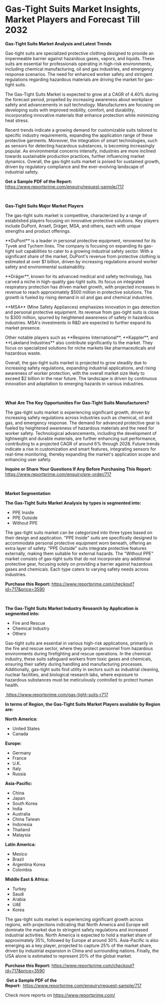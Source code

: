 <p><h1>Gas-Tight Suits Market Insights, Market Players and Forecast Till 2032</h1></p><p><strong>Gas-Tight Suits Market Analysis and Latest Trends</strong></p>
<p><p>Gas-tight suits are specialized protective clothing designed to provide an impermeable barrier against hazardous gases, vapors, and liquids. These suits are essential for professionals operating in high-risk environments, including chemical manufacturing, oil and gas industries, and emergency response scenarios. The need for enhanced worker safety and stringent regulations regarding hazardous materials are driving the market for gas-tight suits.</p><p>The Gas-Tight Suits Market is expected to grow at a CAGR of 4.40% during the forecast period, propelled by increasing awareness about workplace safety and advancements in suit technology. Manufacturers are focusing on developing suits with improved mobility, comfort, and durability, incorporating innovative materials that enhance protection while minimizing heat stress. </p><p>Recent trends indicate a growing demand for customizable suits tailored to specific industry requirements, expanding the application range of these protective garments. Moreover, the integration of smart technologies, such as sensors for detecting hazardous substances, is becoming increasingly popular. As environmental concerns intensify, industries are more inclined towards sustainable production practices, further influencing market dynamics. Overall, the gas-tight suits market is poised for sustained growth, driven by regulatory compliance and the ever-evolving landscape of industrial safety.</p></p>
<p><strong>Get a Sample PDF of the Report:&nbsp;</strong> <a href="https://www.reportprime.com/enquiry/request-sample/717?utm_campaign=3019&utm_medium=2&utm_source=Github&utm_content=ia&utm_term=18032025&utm_id=gas-tight-suits">https://www.reportprime.com/enquiry/request-sample/717</a></p>
<p>&nbsp;</p>
<p><strong>Gas-Tight Suits Major Market Players</strong></p>
<p><p>The gas-tight suits market is competitive, characterized by a range of established players focusing on innovative protective solutions. Key players include DuPont, Ansell, Dräger, MSA, and others, each with unique strengths and product offerings.</p><p>**DuPont** is a leader in personal protective equipment, renowned for its Tyvek and Tychem lines. The company is focusing on expanding its gas-tight suit capabilities to cater to a growing industrial safety sector. With a significant share of the market, DuPont's revenue from protective clothing is estimated at over $1 billion, driven by increasing regulations around worker safety and environmental sustainability.</p><p>**Dräger**, known for its advanced medical and safety technology, has carved a niche in high-quality gas-tight suits. Its focus on integrated respiratory protection has driven market growth, with projected increases in revenue to reach approximately $500 million in protective solutions. The growth is fueled by rising demand in oil and gas and chemical industries.</p><p>**MSA** (Mine Safety Appliances) emphasizes innovation in gas detection and personal protective equipment. Its revenue from gas-tight suits is close to $300 million, spurred by heightened awareness of safety in hazardous industries. MSA's investments in R&D are expected to further expand its market presence.</p><p>Other notable players such as **Respirex International**, **Kappler**, and **Lakeland Industries** also contribute significantly to the market. They focus on specialized solutions for niche markets like pharmaceuticals and hazardous waste.</p><p>Overall, the gas-tight suits market is projected to grow steadily due to increasing safety regulations, expanding industrial applications, and rising awareness of worker protection, with the overall market size likely to exceed $2 billion in the near future. The landscape is driven by continuous innovation and adaptation to emerging hazards in various industries.</p></p>
<p>&nbsp;</p>
<p><strong>What Are The Key Opportunities For Gas-Tight Suits Manufacturers?</strong></p>
<p><p>The gas-tight suits market is experiencing significant growth, driven by increasing safety regulations across industries such as chemical, oil and gas, and emergency response. The demand for advanced protective gear is fueled by heightened awareness of hazardous materials and the need for worker safety. Technological advancements, including the development of lightweight and durable materials, are further enhancing suit performance, contributing to a projected CAGR of around 6% through 2028. Future trends indicate a rise in customization and smart features, integrating sensors for real-time monitoring, thereby expanding the market's application scope and enhancing user safety.</p></p>
<p><strong>Inquire or Share Your Questions If Any Before Purchasing This Report:</strong> <a href="https://www.reportprime.com/enquiry/pre-order/717?utm_campaign=3019&utm_medium=2&utm_source=Github&utm_content=ia&utm_term=18032025&utm_id=gas-tight-suits">https://www.reportprime.com/enquiry/pre-order/717</a></p>
<p>&nbsp;</p>
<p><strong>Market Segmentation</strong></p>
<p><strong>The Gas-Tight Suits Market Analysis by types is segmented into:</strong></p>
<p><ul><li>PPE Inside</li><li>PPE Outside</li><li>Without PPE</li></ul></p>
<p><p>The gas-tight suits market can be categorized into three types based on their design and application. "PPE Inside" suits are specifically designed to accommodate personal protective equipment worn beneath, offering an extra layer of safety. "PPE Outside" suits integrate protective features externally, making them suitable for external hazards. The "Without PPE" market consists of gas-tight suits that do not incorporate any additional protective gear, focusing solely on providing a barrier against hazardous gases and chemicals. Each type caters to varying safety needs across industries.</p></p>
<p><strong>Purchase this Report:&nbsp;</strong><a href="https://www.reportprime.com/checkout?id=717&price=3590&utm_campaign=3019&utm_medium=2&utm_source=Github&utm_content=ia&utm_term=18032025&utm_id=gas-tight-suits">https://www.reportprime.com/checkout?id=717&price=3590</a></p>
<p>&nbsp;</p>
<p><strong>The Gas-Tight Suits Market Industry Research by Application is segmented into:</strong></p>
<p><ul><li>Fire and Rescue</li><li>Chemical Industry</li><li>Others</li></ul></p>
<p><p>Gas-tight suits are essential in various high-risk applications, primarily in the fire and rescue sector, where they protect personnel from hazardous environments during firefighting and rescue operations. In the chemical industry, these suits safeguard workers from toxic gases and chemicals, ensuring their safety during handling and manufacturing processes. Additionally, gas-tight suits find utility in sectors such as industrial cleaning, nuclear facilities, and biological research labs, where exposure to hazardous substances must be meticulously controlled to protect human health.</p></p>
<p><a href="https://www.reportprime.com/gas-tight-suits-r717?utm_campaign=3019&utm_medium=2&utm_source=Github&utm_content=ia&utm_term=18032025&utm_id=gas-tight-suits">&nbsp;https://www.reportprime.com/gas-tight-suits-r717</a></p>
<p><strong>In terms of Region, the Gas-Tight Suits Market Players available by Region are:</strong></p>
<p>
    <p> <strong> North America: </strong>
        <ul>
            <li>United States</li>
            <li>Canada</li>
        </ul>
        </p> 
    <p> <strong> Europe: </strong>
        <ul>
            <li>Germany</li>
            <li>France</li>
            <li>U.K.</li>
            <li>Italy</li>
            <li>Russia</li>
        </ul>
        </p> 
    <p> <strong> Asia-Pacific: </strong>
        <ul>
            <li>China</li>
            <li>Japan</li>
            <li>South Korea</li>
            <li>India</li>
            <li>Australia</li>
            <li>China Taiwan</li>
            <li>Indonesia</li>
            <li>Thailand</li>
            <li>Malaysia</li>
        </ul>
        </p> 
    <p> <strong> Latin America: </strong>
        <ul>
            <li>Mexico</li>
            <li>Brazil</li>
            <li>Argentina Korea</li>
            <li>Colombia</li>
        </ul>
        </p> 
    <p> <strong> Middle East & Africa: </strong>
        <ul>
            <li>Turkey</li>
            <li>Saudi</li>
            <li>Arabia</li>
            <li>UAE</li>
            <li>Korea</li>
        </ul>
    </p>
    </p>
<p><p>The gas-tight suits market is experiencing significant growth across regions, with projections indicating that North America and Europe will dominate the market due to stringent safety regulations and increased industrial activities. North America is expected to hold a market share of approximately 35%, followed by Europe at around 30%. Asia-Pacific is also emerging as a key player, projected to capture 25% of the market share, driven by industrial expansion in China and surrounding nations. Finally, the USA alone is estimated to represent 20% of the global market.</p></p>
<p><strong>Purchase this Report: </strong><a href="https://www.reportprime.com/checkout?id=717&price=3590&utm_campaign=3019&utm_medium=2&utm_source=Github&utm_content=ia&utm_term=18032025&utm_id=gas-tight-suits">https://www.reportprime.com/checkout?id=717&price=3590</a></p>
<p>&nbsp;<strong>Get a Sample PDF of the Report:&nbsp;&nbsp;</strong><a href="https://www.reportprime.com/enquiry/request-sample/717?utm_campaign=3019&utm_medium=2&utm_source=Github&utm_content=ia&utm_term=18032025&utm_id=gas-tight-suits">https://www.reportprime.com/enquiry/request-sample/717</a></p>
<p><strong></strong></p>
<p>Check more reports on <a href="https://www.reportprime.com/?utm_campaign=3019&utm_medium=2&utm_source=Github&utm_content=ia&utm_term=18032025&utm_id=gas-tight-suits">https://www.reportprime.com/</a></p>